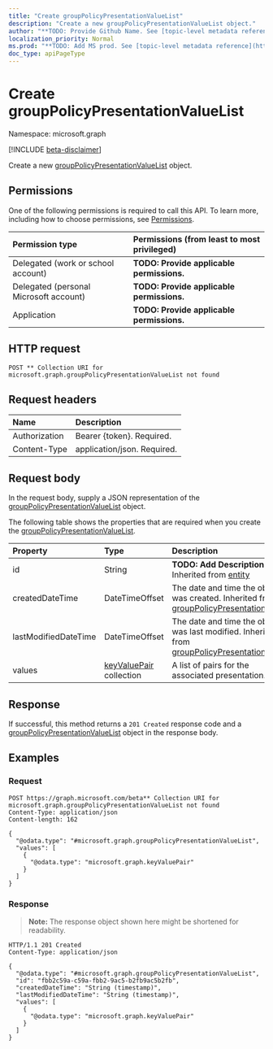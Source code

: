 ```yaml
---
title: "Create groupPolicyPresentationValueList"
description: "Create a new groupPolicyPresentationValueList object."
author: "**TODO: Provide Github Name. See [topic-level metadata reference](https://msgo.azurewebsites.net/add/document/guidelines/metadata.html#topic-level-metadata)**"
localization_priority: Normal
ms.prod: "**TODO: Add MS prod. See [topic-level metadata reference](https://msgo.azurewebsites.net/add/document/guidelines/metadata.html#topic-level-metadata)**"
doc_type: apiPageType
---
```


# Create groupPolicyPresentationValueList
Namespace: microsoft.graph

[!INCLUDE [beta-disclaimer](../../includes/beta-disclaimer.md)]

Create a new [groupPolicyPresentationValueList](../resources/grouppolicypresentationvaluelist.md) object.

## Permissions
One of the following permissions is required to call this API. To learn more, including how to choose permissions, see [Permissions](/graph/permissions-reference).

|Permission type|Permissions (from least to most privileged)|
|:---|:---|
|Delegated (work or school account)|**TODO: Provide applicable permissions.**|
|Delegated (personal Microsoft account)|**TODO: Provide applicable permissions.**|
|Application|**TODO: Provide applicable permissions.**|

## HTTP request

<!-- {
  "blockType": "ignored"
}
-->
``` http
POST ** Collection URI for microsoft.graph.groupPolicyPresentationValueList not found
```

## Request headers
|Name|Description|
|:---|:---|
|Authorization|Bearer {token}. Required.|
|Content-Type|application/json. Required.|

## Request body
In the request body, supply a JSON representation of the [groupPolicyPresentationValueList](../resources/grouppolicypresentationvaluelist.md) object.

The following table shows the properties that are required when you create the [groupPolicyPresentationValueList](../resources/grouppolicypresentationvaluelist.md).

|Property|Type|Description|
|:---|:---|:---|
|id|String|**TODO: Add Description** Inherited from [entity](../resources/entity.md)|
|createdDateTime|DateTimeOffset|The date and time the object was created. Inherited from [groupPolicyPresentationValue](../resources/grouppolicypresentationvalue.md)|
|lastModifiedDateTime|DateTimeOffset|The date and time the object was last modified. Inherited from [groupPolicyPresentationValue](../resources/grouppolicypresentationvalue.md)|
|values|[keyValuePair](../resources/keyvaluepair.md) collection|A list of pairs for the associated presentation.|



## Response

If successful, this method returns a `201 Created` response code and a [groupPolicyPresentationValueList](../resources/grouppolicypresentationvaluelist.md) object in the response body.

## Examples

### Request
<!-- {
  "blockType": "request",
  "name": "create_grouppolicypresentationvaluelist_from_"
}
-->
``` http
POST https://graph.microsoft.com/beta** Collection URI for microsoft.graph.groupPolicyPresentationValueList not found
Content-Type: application/json
Content-length: 162

{
  "@odata.type": "#microsoft.graph.groupPolicyPresentationValueList",
  "values": [
    {
      "@odata.type": "microsoft.graph.keyValuePair"
    }
  ]
}
```


### Response
>**Note:** The response object shown here might be shortened for readability.
<!-- {
  "blockType": "response",
  "truncated": true,
  "@odata.type": "microsoft.graph.groupPolicyPresentationValueList"
}
-->
``` http
HTTP/1.1 201 Created
Content-Type: application/json

{
  "@odata.type": "#microsoft.graph.groupPolicyPresentationValueList",
  "id": "fbb2c59a-c59a-fbb2-9ac5-b2fb9ac5b2fb",
  "createdDateTime": "String (timestamp)",
  "lastModifiedDateTime": "String (timestamp)",
  "values": [
    {
      "@odata.type": "microsoft.graph.keyValuePair"
    }
  ]
}
```

